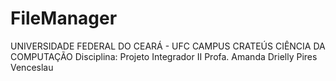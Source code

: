 # FileManager
UNIVERSIDADE FEDERAL DO CEARÁ - UFC CAMPUS CRATEÚS CIÊNCIA DA COMPUTAÇÃO Disciplina: Projeto Integrador II Profa. Amanda Drielly Pires Venceslau
